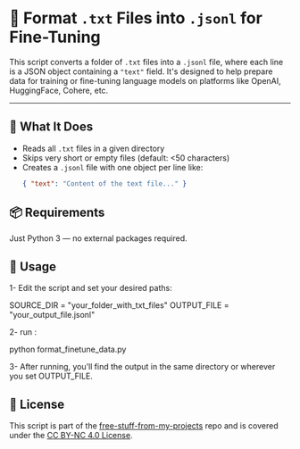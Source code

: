 # 🧹 Format `.txt` Files into `.jsonl` for Fine-Tuning

This script converts a folder of `.txt` files into a `.jsonl` file, where each line is a JSON object containing a `"text"` field. It's designed to help prepare data for training or fine-tuning language models on platforms like OpenAI, HuggingFace, Cohere, etc.

---

## 🔧 What It Does

- Reads all `.txt` files in a given directory
- Skips very short or empty files (default: <50 characters)
- Creates a `.jsonl` file with one object per line like:
  ```json
  { "text": "Content of the text file..." }


## 📦 Requirements

Just Python 3 — no external packages required.


## 📁 Usage

1- Edit the script and set your desired paths:

SOURCE_DIR = "your_folder_with_txt_files"
OUTPUT_FILE = "your_output_file.jsonl"

2- run :

python format_finetune_data.py

3- After running, you’ll find the output in the same directory or wherever you set OUTPUT_FILE.

## 📜 License

This script is part of the [free-stuff-from-my-projects](../..) repo and is covered under the [CC BY-NC 4.0 License](../../LICENSE).
